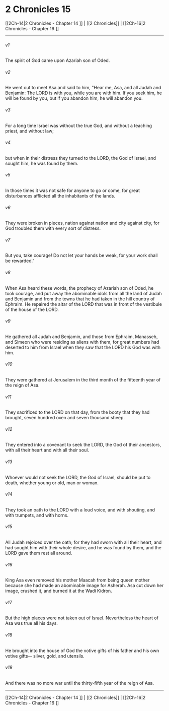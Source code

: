 # 2 Chronicles 15

[[2Ch-14|2 Chronicles - Chapter 14 ]] | [[2 Chronicles]] | [[2Ch-16|2 Chronicles - Chapter 16 ]]
***

###### v1
The spirit of God came upon Azariah son of Oded.
###### v2
He went out to meet Asa and said to him, "Hear me, Asa, and all Judah and Benjamin: The LORD is with you, while you are with him. If you seek him, he will be found by you, but if you abandon him, he will abandon you.
###### v3
For a long time Israel was without the true God, and without a teaching priest, and without law;
###### v4
but when in their distress they turned to the LORD, the God of Israel, and sought him, he was found by them.
###### v5
In those times it was not safe for anyone to go or come, for great disturbances afflicted all the inhabitants of the lands.
###### v6
They were broken in pieces, nation against nation and city against city, for God troubled them with every sort of distress.
###### v7
But you, take courage! Do not let your hands be weak, for your work shall be rewarded."
###### v8
When Asa heard these words, the prophecy of Azariah son of Oded, he took courage, and put away the abominable idols from all the land of Judah and Benjamin and from the towns that he had taken in the hill country of Ephraim. He repaired the altar of the LORD that was in front of the vestibule of the house of the LORD.
###### v9
He gathered all Judah and Benjamin, and those from Ephraim, Manasseh, and Simeon who were residing as aliens with them, for great numbers had deserted to him from Israel when they saw that the LORD his God was with him.
###### v10
They were gathered at Jerusalem in the third month of the fifteenth year of the reign of Asa.
###### v11
They sacrificed to the LORD on that day, from the booty that they had brought, seven hundred oxen and seven thousand sheep.
###### v12
They entered into a covenant to seek the LORD, the God of their ancestors, with all their heart and with all their soul.
###### v13
Whoever would not seek the LORD, the God of Israel, should be put to death, whether young or old, man or woman.
###### v14
They took an oath to the LORD with a loud voice, and with shouting, and with trumpets, and with horns.
###### v15
All Judah rejoiced over the oath; for they had sworn with all their heart, and had sought him with their whole desire, and he was found by them, and the LORD gave them rest all around.
###### v16
King Asa even removed his mother Maacah from being queen mother because she had made an abominable image for Asherah. Asa cut down her image, crushed it, and burned it at the Wadi Kidron.
###### v17
But the high places were not taken out of Israel. Nevertheless the heart of Asa was true all his days.
###### v18
He brought into the house of God the votive gifts of his father and his own votive gifts-- silver, gold, and utensils.
###### v19
And there was no more war until the thirty-fifth year of the reign of Asa.

***

[[2Ch-14|2 Chronicles - Chapter 14 ]] | [[2 Chronicles]] | [[2Ch-16|2 Chronicles - Chapter 16 ]]
